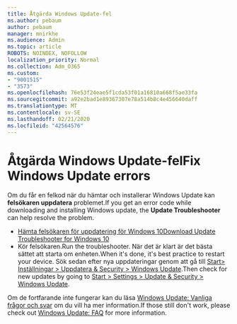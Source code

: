 ```yaml
---
title: Åtgärda Windows Update-fel
ms.author: pebaum
author: pebaum
manager: mnirkhe
ms.audience: Admin
ms.topic: article
ROBOTS: NOINDEX, NOFOLLOW
localization_priority: Normal
ms.collection: Adm_O365
ms.custom:
- "9001515"
- "3573"
ms.openlocfilehash: 76e53f24eae5f1cda53f01a16810a668f5ae33fa
ms.sourcegitcommit: a92e2bad1e89367307e78a514b8c4e456640daff
ms.translationtype: MT
ms.contentlocale: sv-SE
ms.lasthandoff: 02/21/2020
ms.locfileid: "42564576"
---
```

# <a name="fix-windows-update-errors"></a><span data-ttu-id="e9191-102">Åtgärda Windows Update-fel</span><span class="sxs-lookup"><span data-stu-id="e9191-102">Fix Windows Update errors</span></span>

<span data-ttu-id="e9191-103">Om du får en felkod när du hämtar och installerar Windows Update kan **felsökaren uppdatera** problemet.</span><span class="sxs-lookup"><span data-stu-id="e9191-103">If you get an error code while downloading and installing Windows update, the **Update Troubleshooter** can help resolve the problem.</span></span>

- [<span data-ttu-id="e9191-104">Hämta felsökaren för uppdatering för Windows 10</span><span class="sxs-lookup"><span data-stu-id="e9191-104">Download Update Troubleshooter for Windows 10</span></span>](https://support.microsoft.com/en-us/help/4027322/windows-update-troubleshooter)
- <span data-ttu-id="e9191-105">Kör felsökaren.</span><span class="sxs-lookup"><span data-stu-id="e9191-105">Run the troubleshooter.</span></span> <span data-ttu-id="e9191-106">När det är klart är det bästa sättet att starta om enheten.</span><span class="sxs-lookup"><span data-stu-id="e9191-106">When it's done, it's best practice to restart your device.</span></span> <span data-ttu-id="e9191-107">Sök sedan efter nya uppdateringar genom att gå till [Start> Inställningar > Uppdatera & Security > Windows Update](ms-settings:windowsupdate).</span><span class="sxs-lookup"><span data-stu-id="e9191-107">Then check for new updates by going to [Start > Settings > Update & Security > Windows Update](ms-settings:windowsupdate).</span></span>

<span data-ttu-id="e9191-108">Om de fortfarande inte fungerar kan du läsa [Windows Update: Vanliga frågor och svar](https://support.microsoft.com/help/12373/windows-update-faq) om du vill ha mer information.</span><span class="sxs-lookup"><span data-stu-id="e9191-108">If those still don't work, please check out [Windows Update: FAQ](https://support.microsoft.com/help/12373/windows-update-faq) for more information.</span></span>
